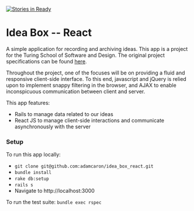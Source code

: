 [![Stories in Ready](https://badge.waffle.io/adamcaron/idea_box_react.png?label=ready&title=Ready)](https://waffle.io/adamcaron/idea_box_react)
# Idea Box -- React

A simple application for recording and archiving ideas. This app is a project for the Turing School of Software and Design. The original project specifications can be found [here](https://github.com/turingschool/curriculum/blob/master/source/projects/revenge_of_idea_box.markdown).

Throughout the project, one of the focuses will be on providing a fluid and responsive client-side interface. To this end, javascript and jQuery is relied upon to implement snappy filtering in the browser, and AJAX to enable inconspicuous communication between client and server.

This app features:
 - Rails to manage data related to our ideas
 - React JS to manage client-side interactions and communicate asynchronously with the server

### Setup

To run this app locally:
 - `git clone git@github.com:adamcaron/idea_box_react.git`
 - `bundle install`
 - `rake db:setup`
 - `rails s`
 - Navigate to http://localhost:3000

To run the test suite: `bundle exec rspec`